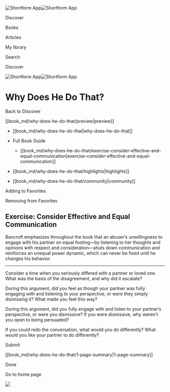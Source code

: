![Shortform App](/img/logo.36a2399e.svg)![Shortform App](/img/logo-dark.70c1b072.svg)

Discover

Books

Articles

My library

Search

Discover

![Shortform App](/img/logo.36a2399e.svg)![Shortform App](/img/logo-dark.70c1b072.svg)

# Why Does He Do That?

Back to Discover

[[book_md/why-does-he-do-that/preview|preview]]

  * [[book_md/why-does-he-do-that|why-does-he-do-that]]
  * Full Book Guide

    * [[book_md/why-does-he-do-that/exercise-consider-effective-and-equal-communication|exercise-consider-effective-and-equal-communication]]
  * [[book_md/why-does-he-do-that/highlights|highlights]]
  * [[book_md/why-does-he-do-that/community|community]]



Adding to Favorites 

Removing from Favorites 

## Exercise: Consider Effective and Equal Communication

Bancroft emphasizes throughout the book that an abuser’s unwillingness to engage with his partner on equal footing—by listening to her thoughts and opinions with respect and consideration—shuts down communication and reinforces an unequal power dynamic, which can never be fixed until he changes his behavior.

* * *

Consider a time when you seriously differed with a partner or loved one. What was the basis of the disagreement, and why did it escalate?

During this argument, did you feel as though your partner was fully engaging with and listening to your perspective, or were they simply dismissing it? What made you feel this way?

During this argument, did you fully engage with and listen to your partner’s perspective, or were you dismissive? If you were dismissive, why weren’t you open to being persuaded?

If you could redo the conversation, what would you do differently? What would you like your partner to do differently?

Submit 

[[book_md/why-does-he-do-that/1-page-summary|1-page-summary]]

Done

Go to home page 

![](https://bat.bing.com/action/0?ti=56018282&Ver=2&mid=620c9768-8d9b-4816-a61f-5376ea980b61&sid=72e6e650642c11eeb2dd2161d176fe8d&vid=72e70890642c11eeb72d79fe7b6df2c6&vids=0&msclkid=N&pi=0&lg=en-US&sw=800&sh=600&sc=24&nwd=1&tl=Shortform%20%7C%20Book&p=https%3A%2F%2Fwww.shortform.com%2Fapp%2Fbook%2Fwhy-does-he-do-that%2Fexercise-consider-effective-and-equal-communication&r=&lt=1054&evt=pageLoad&sv=1&rn=406581)
